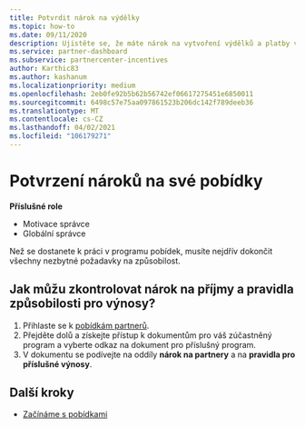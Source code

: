 ```yaml
---
title: Potvrdit nárok na výdělky
ms.topic: how-to
ms.date: 09/11/2020
description: Ujistěte se, že máte nárok na vytvoření výdělků a platby v programu pobídek. V partnerském centru ověřte nárok na příjmy a pravidla příjmů.
ms.service: partner-dashboard
ms.subservice: partnercenter-incentives
author: Karthic83
ms.author: kashanum
ms.localizationpriority: medium
ms.openlocfilehash: 2eb0fe92b5b62b56742ef06617275451e6850011
ms.sourcegitcommit: 6498c57e75aa097861523b206dc142f789deeb36
ms.translationtype: MT
ms.contentlocale: cs-CZ
ms.lasthandoff: 04/02/2021
ms.locfileid: "106179271"
---
```

# <a name="confirm-your-incentives-earnings-eligibility"></a>Potvrzení nároků na své pobídky

**Příslušné role**

- Motivace správce
- Globální správce

Než se dostanete k práci v programu pobídek, musíte nejdřív dokončit všechny nezbytné požadavky na způsobilost.

## <a name="how-do-i-check-my-earning-eligibility-and-revenue-rules"></a>Jak můžu zkontrolovat nárok na příjmy a pravidla způsobilosti pro výnosy?

1. Přihlaste se k [pobídkám partnerů](https://partner.microsoft.com/membership/partner-incentives).
2. Přejděte dolů a získejte přístup k dokumentům pro váš zúčastněný program a vyberte odkaz na dokument pro příslušný program.
3. V dokumentu se podívejte na oddíly **nárok na partnery** a na **pravidla pro příslušné výnosy**.

## <a name="next-steps"></a>Další kroky

- [Začínáme s pobídkami](incentives-get-started-intro.md)
